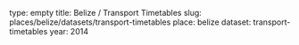type: empty
title: Belize / Transport Timetables
slug: places/belize/datasets/transport-timetables
place: belize
dataset: transport-timetables
year: 2014
